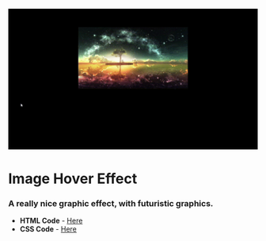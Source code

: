 ![Image Hover Effect](Image_Hover.gif "logo")

# Image Hover Effect
### A really nice graphic effect, with futuristic graphics.

* **HTML Code** - [Here](Code/index.html)
* **CSS Code** - [Here](Code/styles.css)